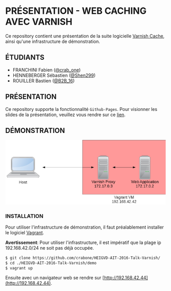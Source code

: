 # PRÉSENTATION - WEB CACHING AVEC VARNISH

Ce repository contient une présentation de la suite logicielle
[Varnish Cache](https://varnish-cache.org), ainsi qu'une infrastructure de
démonstration.

## ÉTUDIANTS

* FRANCHINI Fabien ([@crab_one](https://twitter.com/crab_one))
* HENNEBERGER Sébastien ([@Shen299](https://twitter.com/Shen299))
* ROUILLER Bastien ([@B2B_16](https://twitter.com/B2B_16))

## PRÉSENTATION

Ce repository supporte la fonctionnalité `Github-Pages`. Pour visionner les
slides de la présentation, veuillez vous rendre sur ce 
[lien](https://crabone.github.io/HEIGVD-AIT-2016-Talk-Varnish). 

## DÉMONSTRATION

![Infrastructure](assets/images/infrastructure.png)

### INSTALLATION

Pour utiliser l'infrastructure de démonstration, il faut préalablement
installer le logiciel [Vagrant](https://www.vagrantup.com/downloads.html).

**Avertissement**: Pour utiliser l'infrastructure, il est impératif que la
plage ip 192.168.42.0/24 ne soit pas déjà occupée.

```
$ git clone https://github.com/crabone/HEIGVD-AIT-2016-Talk-Varnish/
$ cd ./HEIGVD-AIT-2016-Talk-Varnish/demo
$ vagrant up
```

Ensuite avec un navigateur web se rendre sur
[http://192.168.42.44](http://192.168.42.44).
